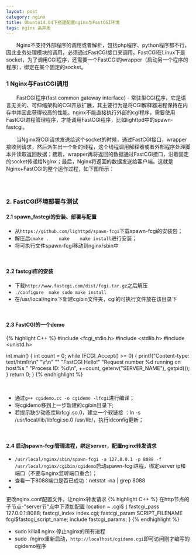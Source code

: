 ```yaml
---
layout: post
category: nginx
title: Ubuntu14.04下搭建配置nginx与FastCGI环境
tags: nginx 高并发
---
```


&emsp;&emsp;Nginx不支持外部程序的调用或者解析，包括php程序、python程序都不行，因此业务处理模块的调用，必须通过FastCGI接口来调用。FastCGI在Linux下是socket，为了调用CGI程序，还需要一个FastCGI的wrapper（启动另一个程序的程序），绑定在某个固定的socket。

<!--more-->

### 1 Nginx与FastCGI调用

&emsp;&emsp;FastCGI程序(fast common gateway interface) - 常驻型CGI程序，它是语言无关的、可伸缩架构的CGI开放扩展，其主要行为是将CGI解释器进程保持在内存中并因此获得较高的性能。nginx不能直接执行外部的cgi程序，需要使用FastCGI进程管理程序，才能调用FastCGI程序，比如lighttpd中的spawn-fastcgi。

&emsp;&emsp;当Nginx将CGI请求发送给这个socket的时候，通过FastCGI接口，wrapper接收到请求，然后派生出一个新的线程，这个线程调用解释器或者外部程序处理脚本并读取返回数据；接着，wrapper再将返回的数据通过FastCGI接口，沿着固定的socket传递给Nginx；最后，Nginx将返回的数据发送给客户端。这就是Nginx+FastCGI的整个运作过程，如下图所示：

<figure>
	<img src="http://mhs-blog.qiniudn.com/2015_04_28_2.png" alt="">
</figure> 

<br />

### 2. FastCGI环境部署与测试

#### 2.1 spawn_fastcgi的安装、部署与配置

* 从`https://github.com/lighttpd/spawn-fcgi`下载spawn-fcgi的安装包；
* 解压后`cmake .    make    make install`进行安装；
* 将可执行文件spawn-fcgi移动到nginx/sbin中

<br />

#### 2.2 fastcgi库的安装

* 下载`http://www.fastcgi.com/dist/fcgi.tar.gz`之后解压
* `./configure  make sudo make install`
* 在/usr/local/nginx下新建cgibin文件夹，cgi的可执行文件放在该目录下

<br />

#### 2.3 FastCGI的一个demo

{% highlight C++ %}
#include <fcgi_stdio.h>
#include <stdlib.h>
#include <unistd.h>                                                                                                                                                                     

int main() { 
    int count = 0;
    while (FCGI_Accept() >= 0) { 
        printf("Content-type: text/html\r\n"
                "\r\n"
                ""
                "FastCGI Hello!"
                "Request number %d running on host%s "
                "Process ID: %d\n", ++count, getenv("SERVER_NAME"), getpid());
    } 
    return 0;
}
{% endhighlight %}

<br />

* 通过`g++ cgidemo.cc -o cgidemo -lfcgi`进行编译；
* 将cgidemo移到上一步新建的cgibin目录下;
* 若提示缺少动态库libfcgi.so.0，建立一个软链接 ：ln -s /usr/local/lib/libfcgi.so.0 /usr/lib/，执行idconfig更新；

<br />

#### 2.4 启动spawn-fcgi管理进程，绑定server，配置nginx转发请求

* `/usr/local/nginx/sbin/spawn-fcgi -a 127.0.0.1 -p 8088 -f /usr/local/nginx/cgibin/cgidemo`启动spawn-fcgi进程，绑定server ip和端口（不要与nginx监听端口重合）；
* 查看一下8088端口是否已成功：netstat -na | grep 8088
*
更改nginx.conf配置文件，让nginx转发请求 
{% highlight C++ %}
在http节点的子节点-"server节"点中下添加配置
    location ~ \.cgi$ {
        fastcgi_pass 127.0.0.1:8088;
        fastcgi_index index.cgi;
        fastcgi_param SCRIPT_FILENAME fcgi$fastcgi_script_name;
        include fastcgi_params;
    }
{% endhighlight %}

* sudo killall nginx 停止nginx的所有进程
* sudo ./nginx重新启动，`http://localhost/cgidemo.cgi`即可访问刚才编写的cgidemo程序



